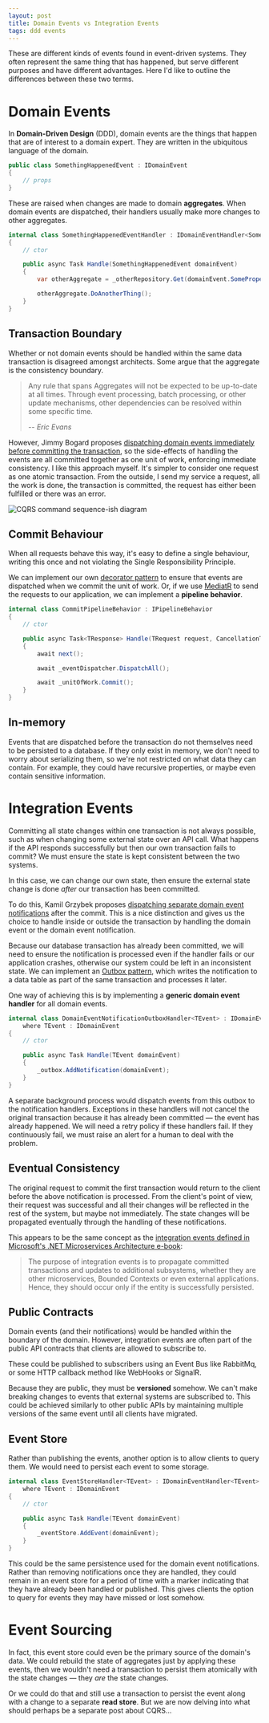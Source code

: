 ```yaml
---
layout: post
title: Domain Events vs Integration Events
tags: ddd events
---
```


These are different kinds of events found in event-driven systems. They often represent the same thing that has happened, but serve different purposes and have different advantages. Here I'd like to outline the differences between these two terms.

# Domain Events

In **Domain-Driven Design** (DDD), domain events are the things that happen that are of interest to a domain expert. They are written in the ubiquitous language of the domain.

```c#
public class SomethingHappenedEvent : IDomainEvent
{
    // props
}
```

These are raised when changes are made to domain **aggregates**. When domain events are dispatched, their handlers usually make more changes to other aggregates.

```c#
internal class SomethingHappenedEventHandler : IDomainEventHandler<SomethingHappenedEvent>
{
    // ctor

    public async Task Handle(SomethingHappenedEvent domainEvent)
    {
        var otherAggregate = _otherRepository.Get(domainEvent.SomeProperty);

        otherAggregate.DoAnotherThing();
    }
}
```

## Transaction Boundary

Whether or not domain events should be handled within the same data transaction is disagreed amongst architects. Some argue that the aggregate is the consistency boundary.

> Any rule that spans Aggregates will not be expected to be up-to-date at all times. Through event processing, batch processing, or other update mechanisms, other dependencies can be resolved within some specific time.
>
> -- <cite>Eric Evans</cite>

However, Jimmy Bogard proposes [dispatching domain events immediately before committing the transaction](https://lostechies.com/jimmybogard/2014/05/13/a-better-domain-events-pattern/), so the side-effects of handling the events are all committed together as one unit of work, enforcing immediate consistency. I like this approach myself. It's simpler to consider one request as one atomic transaction. From the outside, I send my service a request, all the work is done, the transaction is committed, the request has either been fulfilled or there was an error.

![CQRS command sequence-ish diagram](/images/diagrams/sequence-ish-command.png)

## Commit Behaviour

When all requests behave this way, it's easy to define a single behaviour, writing this once and not violating the Single Responsibility Principle.

We can implement our own [decorator pattern](https://refactoring.guru/design-patterns/decorator) to ensure that events are dispatched when we commit the unit of work. Or, if we use [MediatR](https://github.com/jbogard/MediatR) to send the requests to our application, we can implement a **pipeline behavior**.

```c#
internal class CommitPipelineBehavior : IPipelineBehavior
{
    // ctor

    public async Task<TResponse> Handle(TRequest request, CancellationToken cancellationToken, RequestHandlerDelegate<TResponse> next)
    {
        await next();

        await _eventDispatcher.DispatchAll();

        await _unitOfWork.Commit();
    }
}
```

## In-memory

Events that are dispatched before the transaction do not themselves need to be persisted to a database. If they only exist in memory, we don't need to worry about serializing them, so we're not restricted on what data they can contain. For example, they could have recursive properties, or maybe even contain sensitive information.

# Integration Events

Committing all state changes within one transaction is not always possible, such as when changing some external state over an API call. What happens if the API responds successfully but then our own transaction fails to commit? We must ensure the state is kept consistent between the two systems.

In this case, we can change our own state, then ensure the external state change is done *after* our transaction has been committed.

To do this, Kamil Grzybek proposes [dispatching separate domain event notifications](http://www.kamilgrzybek.com/design/how-to-publish-and-handle-domain-events/) after the commit. This is a nice distinction and gives us the choice to handle inside or outside the transaction by handling the domain event or the domain event notification.

Because our database transaction has already been committed, we will need to ensure the notification is processed even if the handler fails or our application crashes, otherwise our system could be left in an inconsistent state. We can implement an [Outbox pattern](https://microservices.io/patterns/data/transactional-outbox.html), which writes the notification to a data table as part of the same transaction and processes it later.

One way of achieving this is by implementing a **generic domain event handler** for all domain events.

```c#
internal class DomainEventNotificationOutboxHandler<TEvent> : IDomainEventHandler<TEvent>
    where TEvent : IDomainEvent
{
    // ctor

    public async Task Handle(TEvent domainEvent)
    {
        _outbox.AddNotification(domainEvent);
    }
}
```

A separate background process would dispatch events from this outbox to the notification handlers. Exceptions in these handlers will not cancel the original transaction because it has already been committed — the event has already happened. We will need a retry policy if these handlers fail. If they continuously fail, we must raise an alert for a human to deal with the problem.

## Eventual Consistency

The original request to commit the first transaction would return to the client before the above notification is processed. From the client's point of view, their request was successful and all their changes *will* be reflected in the rest of the system, but maybe not immediately. The state changes will be propagated eventually through the handling of these notifications.

This appears to be the same concept as the [integration events defined in Microsoft's .NET Microservices Architecture e-book](https://docs.microsoft.com/en-us/dotnet/architecture/microservices/microservice-ddd-cqrs-patterns/domain-events-design-implementation#domain-events-versus-integration-events):

> The purpose of integration events is to propagate committed transactions and updates to additional subsystems, whether they are other microservices, Bounded Contexts or even external applications. Hence, they should occur only if the entity is successfully persisted.

## Public Contracts

Domain events (and their notifications) would be handled within the boundary of the domain. However, integration events are often part of the public API contracts that clients are allowed to subscribe to.

These could be published to subscribers using an Event Bus like RabbitMq, or some HTTP callback method like WebHooks or SignalR.

Because they are public, they must be **versioned** somehow. We can't make breaking changes to events that external systems are subscribed to. This could be achieved similarly to other public APIs by maintaining multiple versions of the same event until all clients have migrated.

## Event Store

Rather than publishing the events, another option is to allow clients to query them. We would need to persist each event to some storage.

```c#
internal class EventStoreHandler<TEvent> : IDomainEventHandler<TEvent>
    where TEvent : IDomainEvent
{
    // ctor

    public async Task Handle(TEvent domainEvent)
    {
        _eventStore.AddEvent(domainEvent);
    }
}
```

This could be the same persistence used for the domain event notifications. Rather than removing notifications once they are handled, they could remain in an event store for a period of time with a marker indicating that they have already been handled or published. This gives clients the option to query for events they may have missed or lost somehow.

# Event Sourcing

In fact, this event store could even be the primary source of the domain's data. We could rebuild the state of aggregates just by applying these events, then we wouldn't need a transaction to persist them atomically with the state changes — they *are* the state changes.

Or we could do that and still use a transaction to persist the event along with a change to a separate **read store**. But we are now delving into what should perhaps be a separate post about CQRS...